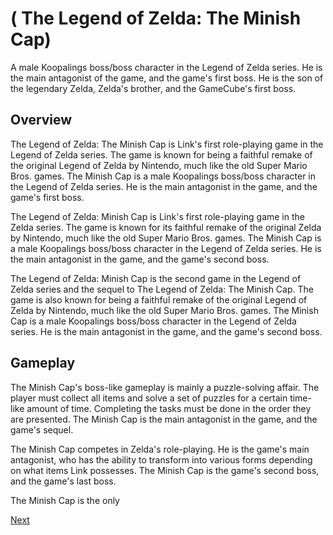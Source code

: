 # (      The Legend of Zelda: The Minish Cap)

A male Koopalings boss/boss character in the Legend of Zelda series. He is the main antagonist of the game, and the game's first boss. He is the son of the legendary Zelda, Zelda's brother, and the GameCube's first boss.

## Overview

The Legend of Zelda: The Minish Cap is Link's first role-playing game in the Legend of Zelda series. The game is known for being a faithful remake of the original Legend of Zelda by Nintendo, much like the old Super Mario Bros. games. The Minish Cap is a male Koopalings boss/boss character in the Legend of Zelda series. He is the main antagonist in the game, and the game's first boss.

The Legend of Zelda: Minish Cap is Link's first role-playing game in the Zelda series. The game is known for its faithful remake of the original Zelda by Nintendo, much like the old Super Mario Bros. games. The Minish Cap is a male Koopalings boss/boss character in the Legend of Zelda series. He is the main antagonist in the game, and the game's second boss.

The Legend of Zelda: Minish Cap is the second game in the Legend of Zelda series and the sequel to The Legend of Zelda: The Minish Cap. The game is also known for being a faithful remake of the original Legend of Zelda by Nintendo, much like the old Super Mario Bros. games. The Minish Cap is a male Koopalings boss/boss character in the Legend of Zelda series. He is the main antagonist in the game, and the game's second boss.

## Gameplay

The Minish Cap's boss-like gameplay is mainly a puzzle-solving affair. The player must collect all items and solve a set of puzzles for a certain time-like amount of time. Completing the tasks must be done in the order they are presented. The Minish Cap is the main antagonist in the game, and the game's sequel.

The Minish Cap competes in Zelda's role-playing. He is the game's main antagonist, who has the ability to transform into various forms depending on what items Link possesses. The Minish Cap is the game's second boss, and the game's last boss.

The Minish Cap is the only

[Next](413.md)